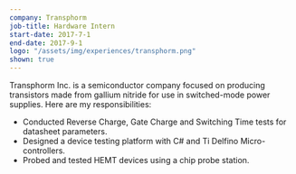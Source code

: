 ```yaml
---
company: Transphorm
job-title: Hardware Intern
start-date: 2017-7-1
end-date: 2017-9-1
logo: "/assets/img/experiences/transphorm.png"
shown: true
---
```

Transphorm Inc. is a semiconductor company focused on producing transistors made from gallium nitride for use in switched-mode power supplies. Here are my responsibilities:
* Conducted Reverse Charge, Gate Charge and Switching Time tests for datasheet parameters.
* Designed a device testing platform with C# and Ti Delfino Micro-controllers.
* Probed and tested HEMT devices using a chip probe station.
